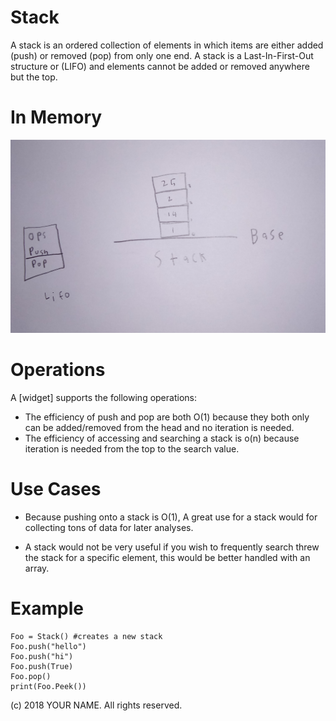 # Stack

A stack is an ordered collection of elements in which items are either added (push) or removed (pop) from only one end. A stack is a Last-In-First-Out structure or (LIFO) and elements cannot be added or removed anywhere but the top. 

# In Memory

![](pics/stack.png)

# Operations

A \[widget\] supports the following operations:

* The efficiency of push and pop are both O(1) because they both only can be added/removed from the head and no iteration is needed.
* The efficiency of accessing and searching a stack is o(n) because iteration is needed from the top to the search value.    


# Use Cases

* Because pushing onto a stack is O(1), A great use for a stack would for collecting tons of data for later analyses. 

* A stack would not be very useful if you wish to frequently search threw the stack for a specific element, this would be better handled with an array.   


# Example

```
Foo = Stack() #creates a new stack 
Foo.push("hello")
Foo.push("hi")
Foo.push(True)
Foo.pop()
print(Foo.Peek())

```

(c) 2018 YOUR NAME. All rights reserved.
